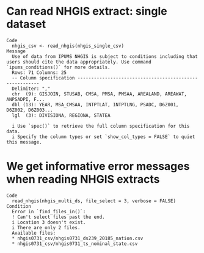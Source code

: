 # Can read NHGIS extract: single dataset

    Code
      nhgis_csv <- read_nhgis(nhgis_single_csv)
    Message
      Use of data from IPUMS NHGIS is subject to conditions including that users should cite the data appropriately. Use command `ipums_conditions()` for more details.
      Rows: 71 Columns: 25
      -- Column specification --------------------------------------------------------
      Delimiter: ","
      chr  (9): GISJOIN, STUSAB, CMSA, PMSA, PMSAA, AREALAND, AREAWAT, ANPSADPI, F...
      dbl (13): YEAR, MSA_CMSAA, INTPTLAT, INTPTLNG, PSADC, D6Z001, D6Z002, D6Z003...
      lgl  (3): DIVISIONA, REGIONA, STATEA
      
      i Use `spec()` to retrieve the full column specification for this data.
      i Specify the column types or set `show_col_types = FALSE` to quiet this message.

# We get informative error messages when reading NHGIS extracts

    Code
      read_nhgis(nhgis_multi_ds, file_select = 3, verbose = FALSE)
    Condition
      Error in `find_files_in()`:
      ! Can't select files past the end.
      i Location 3 doesn't exist.
      i There are only 2 files.
      Available files:
      * nhgis0731_csv/nhgis0731_ds239_20185_nation.csv
      * nhgis0731_csv/nhgis0731_ts_nominal_state.csv

